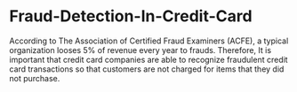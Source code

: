 # Fraud-Detection-In-Credit-Card
According to The Association of Certified Fraud Examiners (ACFE), a typical organization looses 5% of revenue every year to frauds. Therefore, It is important that credit card companies are able to recognize fraudulent credit card transactions so that customers are not charged for items that they did not purchase.
